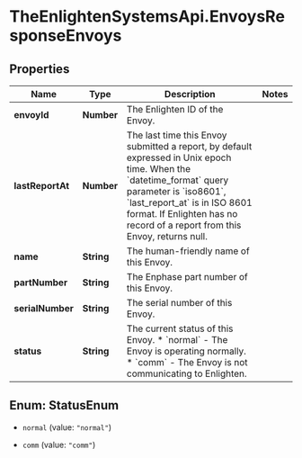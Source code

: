 # TheEnlightenSystemsApi.EnvoysResponseEnvoys

## Properties

Name | Type | Description | Notes
------------ | ------------- | ------------- | -------------
**envoyId** | **Number** | The Enlighten ID of the Envoy. | 
**lastReportAt** | **Number** | The last time this Envoy submitted a report, by default expressed in Unix epoch time. When the &#x60;datetime_format&#x60; query parameter is &#x60;iso8601&#x60;, &#x60;last_report_at&#x60; is in ISO 8601 format. If Enlighten has no record of a report from this Envoy, returns null. | 
**name** | **String** | The human-friendly name of this Envoy. | 
**partNumber** | **String** | The Enphase part number of this Envoy. | 
**serialNumber** | **String** | The serial number of this Envoy. | 
**status** | **String** | The current status of this Envoy. * &#x60;normal&#x60; - The Envoy is operating normally. * &#x60;comm&#x60; - The Envoy is not communicating to Enlighten. | 



## Enum: StatusEnum


* `normal` (value: `"normal"`)

* `comm` (value: `"comm"`)




